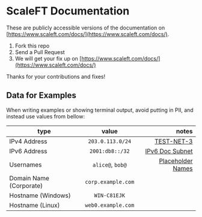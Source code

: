 # ScaleFT Documentation
These are publicly accessible versions of the documentation on [https://www.scaleft.com/docs/](https://www.scaleft.com/docs/).

1. Fork this repo
2. Send a Pull Request
3. We will get your fix up on [https://www.scaleft.com/docs/](https://www.scaleft.com/docs/)

Thanks for your contributions and fixes!

## Data for Examples

When writing examples or showing terminal output, avoid putting in PII, and instead use values from bellow:

| type        | value           | notes  |
| ------------- |:-------------:| -----:|
| IPv4 Address | `203.0.113.0/24` | [TEST-NET-3](https://tools.ietf.org/html/rfc5737) |
| IPv6 Address | `2001:db8::/32` | [IPv6 Doc Subnet](https://en.wikipedia.org/wiki/IPv6_address#Documentation) |
| Usernames | `alice@`, `bob@` | [Placeholder Names](https://en.wikipedia.org/wiki/Alice_and_Bob) |
| Domain Name (Corporate) | `corp.example.com` | |
| Hostname (Windows) | `WIN-C81EJK` | |
| Hostname (Linux) | `web0.example.com` | |

